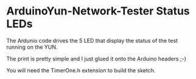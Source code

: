 # ArduinoYun-Network-Tester Status LEDs
The Ardunio code drives the 5 LED that display the status of the test running on the YUN.

The print is pretty simple and I just glued it onto the Arduino headers ;-)

You will need the TimerOne.h extension to build the sketch.
